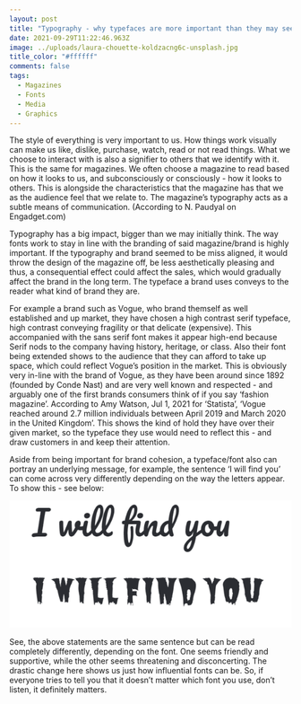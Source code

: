 ```yaml
---
layout: post
title: "Typography - why typefaces are more important than they may seem "
date: 2021-09-29T11:22:46.963Z
image: ../uploads/laura-chouette-koldzacng6c-unsplash.jpg
title_color: "#ffffff"
comments: false
tags:
  - Magazines
  - Fonts
  - Media
  - Graphics
---
```

<!--StartFragment-->

The style of everything is very important to us. How things work visually can make us like, dislike, purchase, watch, read or not read things. What we choose to interact with is also a signifier to others that we identify with it. This is the same for magazines. We often choose a magazine to read based on how it looks to us, and subconsciously or consciously - how it looks to others. This is alongside the characteristics that the magazine has that we as the audience feel that we relate to. The magazine’s typography acts as a subtle means of communication. (According to [](https://www.engadget.com/about/editors/nabin-paudyal)N. Paudyal on Engadget.com) 

Typography has a big impact, bigger than we may initially think. The way fonts work to stay in line with the branding of said magazine/brand is highly important. If the typography and brand seemed to be miss aligned, it would throw the design of the magazine off, be less aesthetically pleasing and thus, a consequential effect could affect the sales, which would gradually affect the brand in the long term. The typeface a brand uses conveys to the reader what kind of brand they are.

For example a brand such as Vogue, who brand themself as well established and up market, they have chosen a high contrast serif typeface, high contrast conveying fragility or that delicate (expensive). This accompanied with the sans serif font makes it appear high-end because Serif nods to the company having history, heritage, or class. Also their font being extended shows to the audience that they can afford to take up space, which could reflect Vogue’s position in the market. This is obviously very in-line with the brand of Vogue, as they have been around since 1892 (founded by Conde Nast) and are very well known and respected - and arguably one of the first brands consumers think of if you say ‘fashion magazine’. According to Amy Watson, Jul 1, 2021 for ‘Statista’, ‘Vogue reached around 2.7 million individuals between April 2019 and March 2020 in the United Kingdom’. This shows the kind of hold they have over their given market, so the typeface they use would need to reflect this - and draw customers in and keep their attention. 

Aside from being important for brand cohesion, a typeface/font also can portray an underlying message, for example, the sentence ‘I will find you’ can come across very differently depending on the way the letters appear. To show this - see below:

![Text saying 'I will find you' twice, the first in one font which looks friendly with a soft edged, bouncy look to itl, and the other looking scary like it's from horror movie](../uploads/capture-find-you.png)





See, the above statements are the same sentence but can be read completely differently, depending on the font. One seems friendly and supportive, while the other seems threatening and disconcerting. The drastic change here shows us just how influential fonts can be. So, if everyone tries to tell you that it doesn’t matter which font you use, don’t listen, it definitely matters.



<!--EndFragment-->